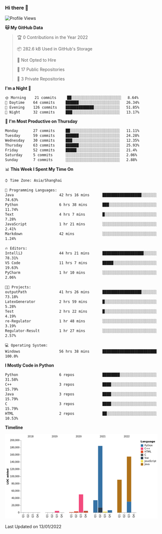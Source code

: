 ### Hi there 👋

<!--START_SECTION:waka-->
![Profile Views](http://img.shields.io/badge/Profile%20Views-0-blue)

**🐱 My GitHub Data** 

> 🏆 0 Contributions in the Year 2022
 > 
> 📦 282.6 kB Used in GitHub's Storage 
 > 
> 🚫 Not Opted to Hire
 > 
> 📜 17 Public Repositories 
 > 
> 🔑 3 Private Repositories  
 > 
**I'm a Night 🦉** 

```text
🌞 Morning    21 commits     ██░░░░░░░░░░░░░░░░░░░░░░░   8.64% 
🌆 Daytime    64 commits     ██████░░░░░░░░░░░░░░░░░░░   26.34% 
🌃 Evening    126 commits    █████████████░░░░░░░░░░░░   51.85% 
🌙 Night      32 commits     ███░░░░░░░░░░░░░░░░░░░░░░   13.17%

```
📅 **I'm Most Productive on Thursday** 

```text
Monday       27 commits     ██░░░░░░░░░░░░░░░░░░░░░░░   11.11% 
Tuesday      59 commits     ██████░░░░░░░░░░░░░░░░░░░   24.28% 
Wednesday    30 commits     ███░░░░░░░░░░░░░░░░░░░░░░   12.35% 
Thursday     63 commits     ██████░░░░░░░░░░░░░░░░░░░   25.93% 
Friday       52 commits     █████░░░░░░░░░░░░░░░░░░░░   21.4% 
Saturday     5 commits      ░░░░░░░░░░░░░░░░░░░░░░░░░   2.06% 
Sunday       7 commits      ░░░░░░░░░░░░░░░░░░░░░░░░░   2.88%

```


📊 **This Week I Spent My Time On** 

```text
⌚︎ Time Zone: Asia/Shanghai

💬 Programming Languages: 
Java                     42 hrs 16 mins      ██████████████████░░░░░░░   74.63% 
Python                   6 hrs 38 mins       ███░░░░░░░░░░░░░░░░░░░░░░   11.74% 
Text                     4 hrs 7 mins        █░░░░░░░░░░░░░░░░░░░░░░░░   7.28% 
JavaScript               1 hr 21 mins        ░░░░░░░░░░░░░░░░░░░░░░░░░   2.41% 
Markdown                 42 mins             ░░░░░░░░░░░░░░░░░░░░░░░░░   1.24%

🔥 Editors: 
IntelliJ                 44 hrs 21 mins      ███████████████████░░░░░░   78.31% 
VS Code                  11 hrs 7 mins       █████░░░░░░░░░░░░░░░░░░░░   19.63% 
PyCharm                  1 hr 10 mins        ░░░░░░░░░░░░░░░░░░░░░░░░░   2.06%

🐱‍💻 Projects: 
outputPath               41 hrs 26 mins      ██████████████████░░░░░░░   73.18% 
LatexGenerator           2 hrs 59 mins       █░░░░░░░░░░░░░░░░░░░░░░░░   5.28% 
Test                     2 hrs 22 mins       █░░░░░░░░░░░░░░░░░░░░░░░░   4.19% 
re-Regulator             1 hr 48 mins        ░░░░░░░░░░░░░░░░░░░░░░░░░   3.19% 
Regulator-Result         1 hr 27 mins        ░░░░░░░░░░░░░░░░░░░░░░░░░   2.57%

💻 Operating System: 
Windows                  56 hrs 38 mins      █████████████████████████   100.0%

```

**I Mostly Code in Python** 

```text
Python                   6 repos             ████████░░░░░░░░░░░░░░░░░   31.58% 
C++                      3 repos             ████░░░░░░░░░░░░░░░░░░░░░   15.79% 
Java                     3 repos             ████░░░░░░░░░░░░░░░░░░░░░   15.79% 
C                        3 repos             ████░░░░░░░░░░░░░░░░░░░░░   15.79% 
HTML                     2 repos             ██░░░░░░░░░░░░░░░░░░░░░░░   10.53%

```


**Timeline**

![Chart not found](https://raw.githubusercontent.com/SuperMaxine/SuperMaxine/main/charts/bar_graph.png) 


 Last Updated on 13/01/2022
<!--END_SECTION:waka-->

<!--
**SuperMaxine/SuperMaxine** is a ✨ _special_ ✨ repository because its `README.md` (this file) appears on your GitHub profile.

Here are some ideas to get you started:

- 🔭 I’m currently working on ...
- 🌱 I’m currently learning ...
- 👯 I’m looking to collaborate on ...
- 🤔 I’m looking for help with ...
- 💬 Ask me about ...
- 📫 How to reach me: ...
- 😄 Pronouns: ...
- ⚡ Fun fact: ...
-->

